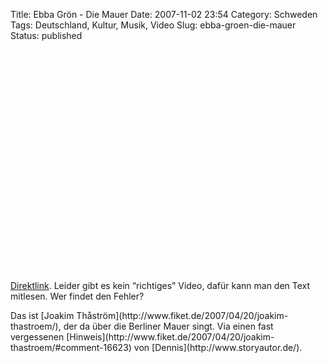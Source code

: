 Title: Ebba Grön - Die Mauer
Date: 2007-11-02 23:54
Category: Schweden
Tags: Deutschland, Kultur, Musik, Video
Slug: ebba-groen-die-mauer
Status: published

<p>
<object width="425" height="355">
<param name="movie" value="http://www.youtube.com/v/FhEAAvxEzHE&amp;rel=1"></param><param name="wmode" value="transparent"></param>

<embed src="http://www.youtube.com/v/FhEAAvxEzHE&amp;rel=1" type="application/x-shockwave-flash" wmode="transparent" width="425" height="355">
</embed>
</object>
  
[Direktlink](http://youtube.com/watch?v=FhEAAvxEzHE). Leider gibt es
kein “richtiges” Video, dafür kann man den Text mitlesen. Wer findet den
Fehler?

</p>
Das ist [Joakim
Thåström](http://www.fiket.de/2007/04/20/joakim-thastroem/), der da über
die Berliner Mauer singt. Via einen fast vergessenen
[Hinweis](http://www.fiket.de/2007/04/20/joakim-thastroem/#comment-16623)
von [Dennis](http://www.storyautor.de/).

